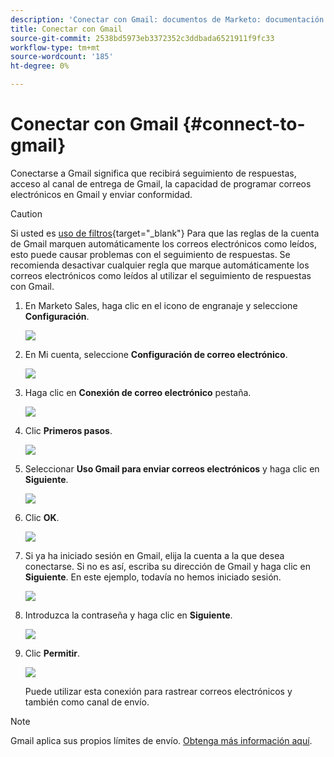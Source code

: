 ```yaml
---
description: 'Conectar con Gmail: documentos de Marketo: documentación del producto'
title: Conectar con Gmail
source-git-commit: 2538bd5973eb3372352c3ddbada6521911f9fc33
workflow-type: tm+mt
source-wordcount: '185'
ht-degree: 0%

---
```


# Conectar con Gmail {#connect-to-gmail}

Conectarse a Gmail significa que recibirá seguimiento de respuestas, acceso al canal de entrega de Gmail, la capacidad de programar correos electrónicos en Gmail y enviar conformidad.

>[!CAUTION]
>
>Si usted es [uso de filtros](https://support.google.com/mail/answer/6579?hl=en#zippy=%2Ccreate-a-filter%2Cedit-or-delete-filters){target="_blank"} Para que las reglas de la cuenta de Gmail marquen automáticamente los correos electrónicos como leídos, esto puede causar problemas con el seguimiento de respuestas. Se recomienda desactivar cualquier regla que marque automáticamente los correos electrónicos como leídos al utilizar el seguimiento de respuestas con Gmail.

1. En Marketo Sales, haga clic en el icono de engranaje y seleccione **Configuración**.

   ![](assets/connect-to-gmail-1.png)

1. En Mi cuenta, seleccione **Configuración de correo electrónico**.

   ![](assets/connect-to-gmail-2.png)

1. Haga clic en **Conexión de correo electrónico** pestaña.

   ![](assets/connect-to-gmail-3.png)

1. Clic **Primeros pasos**.

   ![](assets/connect-to-gmail-4.png)

1. Seleccionar **Uso Gmail para enviar correos electrónicos** y haga clic en **Siguiente**.

   ![](assets/connect-to-gmail-5.png)

1. Clic **OK**.

   ![](assets/connect-to-gmail-6.png)

1. Si ya ha iniciado sesión en Gmail, elija la cuenta a la que desea conectarse. Si no es así, escriba su dirección de Gmail y haga clic en **Siguiente**. En este ejemplo, todavía no hemos iniciado sesión.

   ![](assets/connect-to-gmail-7.png)

1. Introduzca la contraseña y haga clic en **Siguiente**.

   ![](assets/connect-to-gmail-8.png)

1. Clic **Permitir**.

   ![](assets/connect-to-gmail-9.png)

   Puede utilizar esta conexión para rastrear correos electrónicos y también como canal de envío.

>[!NOTE]
>
>Gmail aplica sus propios límites de envío. [Obtenga más información aquí](/help/marketo/product-docs/marketo-sales-connect/email/email-delivery/email-connection-throttling.md#email-provider-limits).
